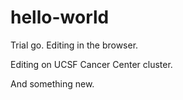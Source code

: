# hello-world
Trial go. Editing in the browser.

Editing on UCSF Cancer Center cluster.

And something new.